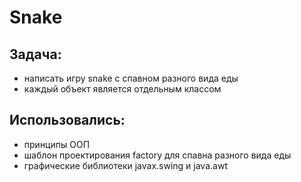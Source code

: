 # Snake

 ## Задача:
   * написать игру snake с спавном разного вида еды
   * каждый объект является отдельным классом
    
 ## Использовались:
   * принципы ООП
   * шаблон проектирования factory для спавна разного вида еды
   * графические библиотеки javax.swing и java.awt
